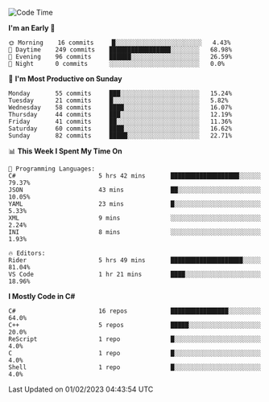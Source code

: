 <!--START_SECTION:waka-->
![Code Time](http://img.shields.io/badge/Code%20Time-895%20hrs%2054%20mins-blue)

**I'm an Early 🐤** 

```text
🌞 Morning    16 commits     █░░░░░░░░░░░░░░░░░░░░░░░░   4.43% 
🌆 Daytime    249 commits    █████████████████░░░░░░░░   68.98% 
🌃 Evening    96 commits     ██████░░░░░░░░░░░░░░░░░░░   26.59% 
🌙 Night      0 commits      ░░░░░░░░░░░░░░░░░░░░░░░░░   0.0%

```
📅 **I'm Most Productive on Sunday** 

```text
Monday       55 commits     ███░░░░░░░░░░░░░░░░░░░░░░   15.24% 
Tuesday      21 commits     █░░░░░░░░░░░░░░░░░░░░░░░░   5.82% 
Wednesday    58 commits     ████░░░░░░░░░░░░░░░░░░░░░   16.07% 
Thursday     44 commits     ███░░░░░░░░░░░░░░░░░░░░░░   12.19% 
Friday       41 commits     ██░░░░░░░░░░░░░░░░░░░░░░░   11.36% 
Saturday     60 commits     ████░░░░░░░░░░░░░░░░░░░░░   16.62% 
Sunday       82 commits     █████░░░░░░░░░░░░░░░░░░░░   22.71%

```


📊 **This Week I Spent My Time On** 

```text
💬 Programming Languages: 
C#                       5 hrs 42 mins       ███████████████████░░░░░░   79.37% 
JSON                     43 mins             ██░░░░░░░░░░░░░░░░░░░░░░░   10.05% 
YAML                     23 mins             █░░░░░░░░░░░░░░░░░░░░░░░░   5.33% 
XML                      9 mins              ░░░░░░░░░░░░░░░░░░░░░░░░░   2.24% 
INI                      8 mins              ░░░░░░░░░░░░░░░░░░░░░░░░░   1.93%

🔥 Editors: 
Rider                    5 hrs 49 mins       ████████████████████░░░░░   81.04% 
VS Code                  1 hr 21 mins        ████░░░░░░░░░░░░░░░░░░░░░   18.96%

```

**I Mostly Code in C#** 

```text
C#                       16 repos            ████████████████░░░░░░░░░   64.0% 
C++                      5 repos             █████░░░░░░░░░░░░░░░░░░░░   20.0% 
ReScript                 1 repo              █░░░░░░░░░░░░░░░░░░░░░░░░   4.0% 
C                        1 repo              █░░░░░░░░░░░░░░░░░░░░░░░░   4.0% 
Shell                    1 repo              █░░░░░░░░░░░░░░░░░░░░░░░░   4.0%

```



 Last Updated on 01/02/2023 04:43:54 UTC
<!--END_SECTION:waka-->
